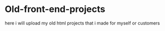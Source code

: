 # Old-front-end-projects
here i will upload my old html projects that i made for myself or customers

